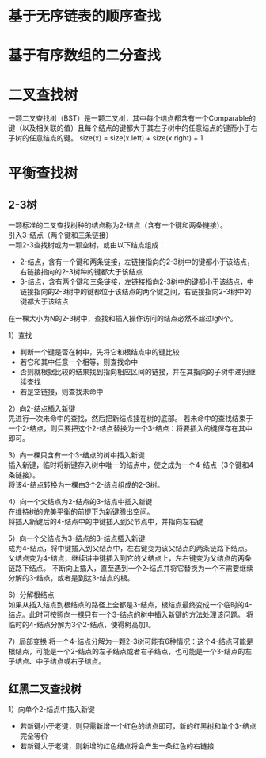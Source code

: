 # 基于无序链表的顺序查找

# 基于有序数组的二分查找

# 二叉查找树
一颗二叉查找树（BST）是一颗二叉树，其中每个结点都含有一个Comparable的键（以及相关联的值）且每个结点的键都大于其左子树中的任意结点的键而小于右子树的任意结点的键。
size(x) = size(x.left) + size(x.right) + 1

# 平衡查找树
## 2-3树
一颗标准的二叉查找树种的结点称为2-结点（含有一个键和两条链接）。    
引入3-结点（两个键和三条链接）    
一颗2-3查找树或为一颗空树，或由以下结点组成：
- 2-结点，含有一个键和两条链接，左链接指向的2-3树中的键都小于该结点，右链接指向的2-3树种的键都大于该结点
- 3-结点，含有两个键和三条链接，左链接指向2-3树中的键都小于该结点，中链接指向的2-3树中的键都位于该结点的两个键之间，右链接指向2-3树中的键都大于该结点

在一棵大小为N的2-3树中，查找和插入操作访问的结点必然不超过lgN个。

1）查找
- 判断一个键是否在树中，先将它和根结点中的键比较
- 若它和其中任意一个相等，则查找命中
- 否则就根据比较的结果找到指向相应区间的链接，并在其指向的子树中递归继续查找
- 若是空链接，则查找未命中

2）向2-结点插入新键   
先进行一次未命中的查找，然后把新结点挂在树的底部。
若未命中的查找结束于一个2-结点，则只要把这个2-结点替换为一个3-结点：将要插入的键保存在其中即可。

3）向一棵只含有一个3-结点的树中插入新键    
插入新键，临时将新键存入树中唯一的结点中，使之成为一个4-结点（3个键和4条链接）。    
将该4-结点转换为一棵由3个2-结点组成的2-3树。   

4）向一个父结点为2-结点的3-结点中插入新键    
在维持树的完美平衡的前提下为新键腾出空间。    
将插入新键后的4-结点中的中键插入到父节点中，并指向左右键

5）向一个父结点为3-结点的3-结点插入新键    
成为4-结点，将中键插入到父结点中，左右键变为该父结点的两条链路下结点。    
父结点变为4-结点，继续讲中键插入到它的父结点上，左右键变为父结点的两条链路下结点。
不断向上插入，直至遇到一个2-结点并将它替换为一个不需要继续分解的3-结点，或者是到达3-结点的根。

6）分解根结点   
如果从插入结点到根结点的路径上全都是3-结点，根结点最终变成一个临时的4-结点。此时可按照向一棵只有一个3-结点的树中插入新键的方法处理该问题。
将临时的4-结点分解为3个2-结点，使得树高加1。

7）局部变换
将一个4-结点分解为一颗2-3树可能有6种情况：这个4-结点可能是根结点，可能是一个2-结点的左子结点或者右子结点，也可能是一个3-结点的左子结点、中子结点或右子结点。

## 红黑二叉查找树

1）向单个2-结点中插入新键
- 若新键小于老键，则只需新增一个红色的结点即可，新的红黑树和单个3-结点完全等价
- 若新键大于老键，则新增的红色结点将会产生一条红色的右链接

